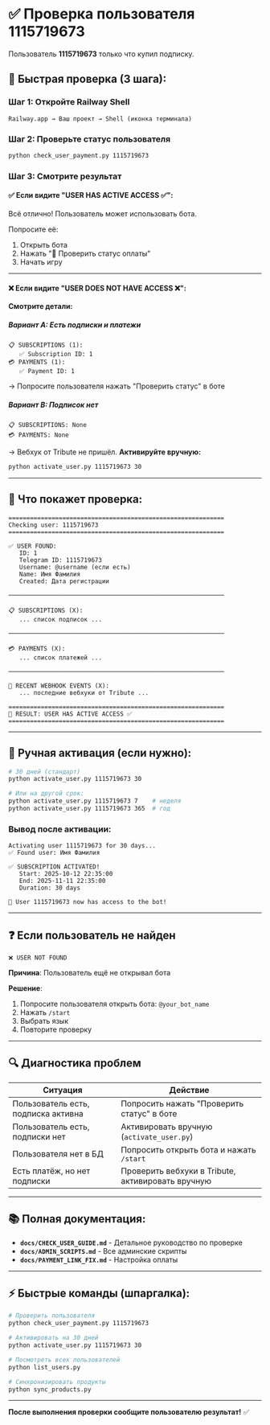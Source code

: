 # ✅ Проверка пользователя 1115719673

Пользователь **1115719673** только что купил подписку.

## 🚀 Быстрая проверка (3 шага):

### Шаг 1: Откройте Railway Shell
```
Railway.app → Ваш проект → Shell (иконка терминала)
```

### Шаг 2: Проверьте статус пользователя
```bash
python check_user_payment.py 1115719673
```

### Шаг 3: Смотрите результат

#### ✅ Если видите "USER HAS ACTIVE ACCESS ✅":
Всё отлично! Пользователь может использовать бота.

Попросите её:
1. Открыть бота
2. Нажать "🔄 Проверить статус оплаты"
3. Начать игру

---

#### ❌ Если видите "USER DOES NOT HAVE ACCESS ❌":

**Смотрите детали:**

##### Вариант A: Есть подписки и платежи
```
📋 SUBSCRIPTIONS (1):
   ✅ Subscription ID: 1
💳 PAYMENTS (1):
   ✅ Payment ID: 1
```
→ Попросите пользователя нажать "Проверить статус" в боте

##### Вариант B: Подписок нет
```
📋 SUBSCRIPTIONS: None
💳 PAYMENTS: None
```
→ Вебхук от Tribute не пришёл. **Активируйте вручную:**

```bash
python activate_user.py 1115719673 30
```

---

## 📝 Что покажет проверка:

```
============================================================
Checking user: 1115719673
============================================================

✅ USER FOUND:
   ID: 1
   Telegram ID: 1115719673
   Username: @username (если есть)
   Name: Имя Фамилия
   Created: Дата регистрации

────────────────────────────────────────────────────────────

📋 SUBSCRIPTIONS (X):
   ... список подписок ...

────────────────────────────────────────────────────────────

💳 PAYMENTS (X):
   ... список платежей ...

────────────────────────────────────────────────────────────

🔔 RECENT WEBHOOK EVENTS (X):
   ... последние вебхуки от Tribute ...

============================================================
🎉 RESULT: USER HAS ACTIVE ACCESS ✅
============================================================
```

---

## 🔧 Ручная активация (если нужно):

```bash
# 30 дней (стандарт)
python activate_user.py 1115719673 30

# Или на другой срок:
python activate_user.py 1115719673 7    # неделя
python activate_user.py 1115719673 365  # год
```

### Вывод после активации:
```
Activating user 1115719673 for 30 days...
✅ Found user: Имя Фамилия

✅ SUBSCRIPTION ACTIVATED!
   Start: 2025-10-12 22:35:00
   End: 2025-11-11 22:35:00
   Duration: 30 days

🎉 User 1115719673 now has access to the bot!
```

---

## ❓ Если пользователь не найден

```
❌ USER NOT FOUND
```

**Причина**: Пользователь ещё не открывал бота

**Решение**:
1. Попросите пользователя открыть бота: `@your_bot_name`
2. Нажать `/start`
3. Выбрать язык
4. Повторите проверку

---

## 🔍 Диагностика проблем

| Ситуация | Действие |
|----------|----------|
| Пользователь есть, подписка активна | Попросить нажать "Проверить статус" в боте |
| Пользователь есть, подписки нет | Активировать вручную (`activate_user.py`) |
| Пользователя нет в БД | Попросить открыть бота и нажать `/start` |
| Есть платёж, но нет подписки | Проверить вебхуки в Tribute, активировать вручную |

---

## 📚 Полная документация:

- **`docs/CHECK_USER_GUIDE.md`** - Детальное руководство по проверке
- **`docs/ADMIN_SCRIPTS.md`** - Все админские скрипты
- **`docs/PAYMENT_LINK_FIX.md`** - Настройка оплаты

---

## ⚡ Быстрые команды (шпаргалка):

```bash
# Проверить пользователя
python check_user_payment.py 1115719673

# Активировать на 30 дней
python activate_user.py 1115719673 30

# Посмотреть всех пользователей
python list_users.py

# Синхронизировать продукты
python sync_products.py
```

---

**После выполнения проверки сообщите пользователю результат!** ✅

